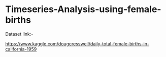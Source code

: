 # Timeseries-Analysis-using-female-births

Dataset link:-

https://www.kaggle.com/dougcresswell/daily-total-female-births-in-california-1959
